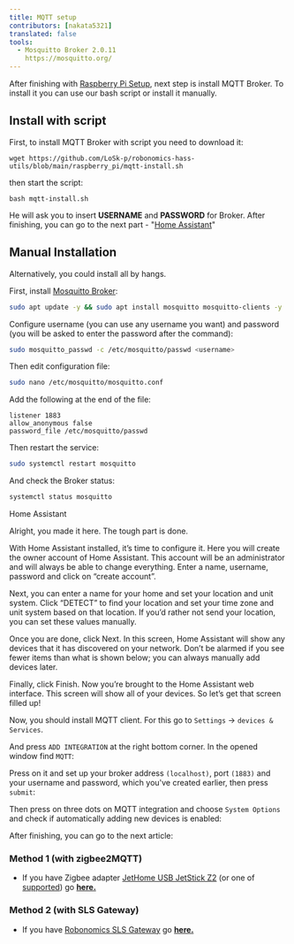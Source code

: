 ```yaml
---
title: MQTT setup
contributors: [nakata5321]
translated: false
tools:
  - Mosquitto Broker 2.0.11
    https://mosquitto.org/
---
```


After finishing with [Raspberry Pi Setup](/docs/raspberry-setup/), next step is install MQTT Broker. To install it you can use our bash script or install it manually.

## Install with script

First, to install MQTT Broker with script you need to download it:

```shell
wget https://github.com/LoSk-p/robonomics-hass-utils/blob/main/raspberry_pi/mqtt-install.sh
```

then start the script:

```shell
bash mqtt-install.sh
```

He will ask you to insert **USERNAME** and **PASSWORD** for Broker.
After finishing, you can go to the next part - "[Home Assistant](#home-assistant)"

## Manual Installation

Alternatively, you could install all by hangs.

First, install [Mosquitto Broker](https://mosquitto.org/):

```bash
sudo apt update -y && sudo apt install mosquitto mosquitto-clients -y
```

Configure username (you can use any username you want) and password (you will be asked to enter the password after the command):

```bash
sudo mosquitto_passwd -c /etc/mosquitto/passwd <username>
```

Then edit configuration file:

```bash
sudo nano /etc/mosquitto/mosquitto.conf
```

Add the following at the end of the file:

```
listener 1883
allow_anonymous false
password_file /etc/mosquitto/passwd
```

Then restart the service:

```bash
sudo systemctl restart mosquitto
```

And check the Broker status:

```bash
systemctl status mosquitto
```

<robo-wiki-picture src="home-assistant/mosquitto.jpg" alt="Broker status" />


<robo-wiki-title :type="3" anchor="home-assistant"> 
  Home Assistant
</robo-wiki-title>

Alright, you made it here. The tough part is done.

With Home Assistant installed, it’s time to configure it. Here you will create the owner account of Home Assistant. 
This account will be an administrator and will always be able to change everything. Enter a name, username, password and click on “create account”.

<robo-wiki-picture src="home-assistant/username.jpg" alt="create user" />

Next, you can enter a name for your home and set your location and unit system. Click “DETECT” to find your location and set your time zone and unit system based on that location.
If you’d rather not send your location, you can set these values manually.

<robo-wiki-picture src="home-assistant/location.jpg" alt="set location" />

Once you are done, click Next. In this screen, Home Assistant will show any devices that it has discovered on your network.
Don’t be alarmed if you see fewer items than what is shown below; you can always manually add devices later.

<robo-wiki-picture src="home-assistant/add-devices.jpg" alt="additional devices" />

Finally, click Finish. Now you’re brought to the Home Assistant web interface.
This screen will show all of your devices. So let’s get that screen filled up!

Now, you should install MQTT client. For this go to `Settings` -> `devices & Services`.

<robo-wiki-picture src="home-assistant/settings.jpg" alt="settings screen" />

And press `ADD INTEGRATION` at the right bottom corner. In the opened window find `MQTT`:

<robo-wiki-picture src="home-assistant/mqtt.jpg" />

Press on it and set up your broker address `(localhost)`, port `(1883)` 
and your username and password, which you've created earlier, then press `submit`:

<robo-wiki-picture src="home-assistant/mqtt-setup.jpg" />

Then press on three dots on MQTT integration and choose `System Options` and check if automatically adding new devices is enabled:

<robo-wiki-picture src="home-assistant/add-dev.jpg" />


After finishing, you can go to the next article:

### Method 1 (with zigbee2MQTT)
* If you have Zigbee adapter [JetHome USB JetStick Z2](https://jhome.ru/catalog/parts/PCBA/293/) (or one of [supported](https://www.zigbee2mqtt.io/information/supported_adapters.html)) go [**here.**](/docs/zigbee2-mqtt/)

### Method 2 (with SLS Gateway)
* If you have [Robonomics SLS Gateway](https://easyeda.com/ludovich88/robonomics_sls_gateway_v01) go [**here.**](/docs/sls-setup/)

